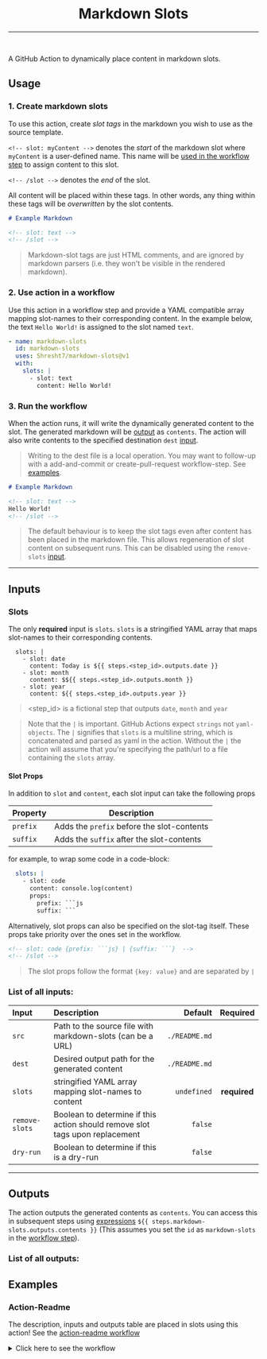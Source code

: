 <h1 align='center'>Markdown Slots</h1>

---

<br />

<!-- slot: description  -->
A GitHub Action to dynamically place content in markdown slots.
<!-- /slot -->

## Usage

### 1. Create markdown slots

To use this action, create _slot tags_ in the markdown you wish to use as the source template.

`<!-- slot: myContent -->` denotes the _start_ of the markdown slot where `myContent` is a user-defined name. This name will be [used in the workflow step](#2-use-action-in-a-workflow) to assign content to this slot.

`<!-- /slot -->` denotes the _end_ of the slot.

All content will be placed within these tags. In other words, any thing within these tags will be _overwritten_ by the slot contents.

```md
# Example Markdown

<!-- slot: text -->
<!-- /slot -->
```

> Markdown-slot tags are just HTML comments, and are ignored by markdown parsers (i.e. they won't be visible in the rendered markdown).

### 2. Use action in a workflow

Use this action in a workflow step and provide a YAML compatible array mapping slot-names to their corresponding content. In the example below, the text `Hello World!` is assigned to the slot named `text`.

```yaml
- name: markdown-slots
  id: markdown-slots
  uses: Shresht7/markdown-slots@v1
  with:
    slots: |
      - slot: text
        content: Hello World!
```

### 3. Run the workflow

When the action runs, it will write the dynamically generated content to the slot. The generated markdown will be [output](#outputs) as `contents`. The action will also write contents to the specified destination `dest` [input](#inputs).

> Writing to the dest file is a local operation. You may want to follow-up with a add-and-commit or create-pull-request workflow-step. See [examples](#examples).

```md
# Example Markdown

<!-- slot: text -->
Hello World!
<!-- /slot -->
```

> The default behaviour is to keep the slot tags even after content has been placed in the markdown file. This allows regeneration of slot content on subsequent runs. This can be disabled using the `remove-slots` [input](#inputs).

---

## Inputs

### Slots

The only **required** input is `slots`. `slots` is a stringified YAML array that maps slot-names to their corresponding contents.

```
  slots: |
    - slot: date
      content: Today is ${{ steps.<step_id>.outputs.date }}
    - slot: month
      content: $${{ steps.<step_id>.outputs.month }}
    - slot: year
      content: ${{ steps.<step_id>.outputs.year }}
```

> <step_id> is a fictional step that outputs `date`, `month` and `year`

> Note that the `|` is important. GitHub Actions expect `strings` not `yaml-objects`. The `|` signifies that `slots` is a multiline string, which is concatenated and parsed as yaml in the action. Without the `|` the action will assume that you're specifying the path/url to a file containing the `slots` array.

#### Slot Props

In addition to `slot` and `content`, each slot input can take the following props

| Property | Description                                |
| -------- | ------------------------------------------ |
| `prefix` | Adds the `prefix` before the slot-contents |
| `suffix` | Adds the `suffix` after the slot-contents  |

for example, to wrap some code in a code-block:

```yaml
  slots: |
    - slot: code
      content: console.log(content)
      props:
        prefix: ```js
        suffix: ```
```

Alternatively, slot props can also be specified on the slot-tag itself. These props take priority over the ones set in the workflow.

```md
<!-- slot: code {prefix: ```js} | {suffix: ```}  -->
<!-- /slot -->
```

> The slot props follow the format `{key: value}` and are separated by `|`

### List of all inputs:

<!-- slot: inputs  -->
| Input          | Description                                                                  |       Default |   Required   |
| :------------- | :--------------------------------------------------------------------------- | ------------: | :----------: |
| `src`          | Path to the source file with markdown-slots (can be a URL)                   | `./README.md` |              |
| `dest`         | Desired output path for the generated content                                | `./README.md` |              |
| `slots`        | stringified YAML array mapping slot-names to content                         |   `undefined` | **required** |
| `remove-slots` | Boolean to determine if this action should remove slot tags upon replacement |       `false` |              |
| `dry-run`      | Boolean to determine if this is a dry-run                                    |       `false` |              |
<!-- /slot -->

---

## Outputs

The action outputs the generated contents as `contents`. You can access this in subsequent steps using [expressions](https://docs.github.com/en/actions/learn-github-actions/expressions) `${{ steps.markdown-slots.outputs.contents }}` (This assumes you set the `id` as `markdown-slots` in the [workflow step](#2-use-action-in-a-workflow)).

### List of all outputs:

<!-- slot: outputs  -->

<!-- /slot -->

## Examples

### Action-Readme

The description, inputs and outputs table are placed in slots using this action! See the [action-readme workflow](./.github/workflows/action-readme.yml)

<details>
  <summary>Click here to see the workflow</summary>

  <!-- slot: action-readme-workflow -->
  <!-- /slot -->
</details>
